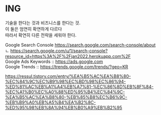 # ING

기술을 한다는 것과 비즈니스를 한다는 것.<br/>
이 둘은 엄연히 확연하게 다르다<br/>
따라서 확연히 다른 전략을 세워야 한다.<br/>

Google Search Console https://search.google.com/search-console/about <br/> 
ㄴ https://search.google.com/u/1/search-console?resource_id=https%3A%2F%2Fjan2022.herokuapp.com%2F<br/>
Google Ads Keywords :: https://ads.google.com <br/>
Google Trends :: https://trends.google.com/trends/?geo=KR <br/>


https://ressul.tistory.com/entry/%EA%B5%AC%EA%B8%80-%EC%84%9C%EC%B9%98%EC%BD%98%EC%86%94-%ED%81%AC%EB%A1%A4%EB%A7%81-%EC%86%8D%EB%8F%84-%EC%A1%B0%EC%A0%88%ED%95%B4%EC%84%9C-%EA%B5%AC%EA%B8%80-%EB%85%B8%EC%B6%9C-%EB%B9%A0%EB%A5%B4%EA%B2%8C-%ED%95%98%EB%8A%94%EB%B0%A9%EB%B2%95

